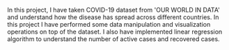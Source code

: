 In this project, I have taken COVID-19 dataset from 'OUR WORLD IN DATA' and understand how the disease has spread across different countries. 
In this project I have performed some data manipulation and visualization operations on top of the dataset.
I also have implemented linear regression algorithm to understand the number of active cases and recovered cases.
